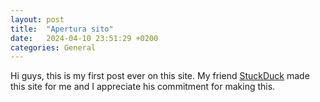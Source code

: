 ```yaml
---
layout: post
title:  "Apertura sito"
date:   2024-04-10 23:51:29 +0200
categories: General
---
```

Hi guys, this is my first post ever on this site.
My friend [StuckDuck](https://s7uck.github.io) made this site for me and I appreciate his commitment for making this.